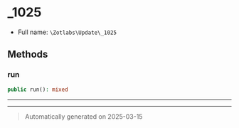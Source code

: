 
# _1025





* Full name: `\Zotlabs\Update\_1025`




## Methods


### run



```php
public run(): mixed
```












***


***
> Automatically generated on 2025-03-15
